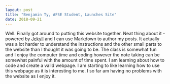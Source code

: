 ```yaml
---
layout: post
title: "Benjamin Ty, AFSE Student, Launches Site"
date: 2018-09-21
---
```


Well. Finally got around to putting this website together. Neat thing about it - powered by [Jekyll](http://jekyllrb.com) and I can use Markdown to author my posts. It actually was a lot harder to understand the instructions and the other small parts to the website than I thought it was going to be. The class is somewhat fun and I enjoy the computer time and coding however the note taking can be somewhat painful with the amount of time spent. I am learning about how to code and create a vaild webpage. I am starting to like learning how to use this webpage as it is interesting to me. I so far am having no problems with the website as I enjoy it.
